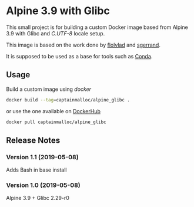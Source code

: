 # Alpine 3.9 with Glibc

This small project is for building a custom Docker image based from Alpine 3.9
with Glibc and *C.UTF-8* locale setup.

This image is based on the work done by
[flolvlad](https://github.com/frol/docker-alpine-glibc "frol/docker-alpine-glibc")
and [sgerrand](https://github.com/sgerrand/alpine-pkg-glibc "sgerrand/alpine-pkg-glibc").

It is supposed to be used as a base for tools such as [Conda](https://github.com/conda "conda").

## Usage

Build a custom image using *docker*

```bash
docker build --tag=captainmalloc/alpine_glibc .
```

or use the one available on [DockerHub](https://hub.docker.com "Docker Hub")

```bash
docker pull captainmalloc/alpine_glibc
```

## Release Notes

### Version 1.1 (2019-05-08)

Adds Bash in base install

### Version 1.0 (2019-05-08)

Alpine 3.9 + Glibc 2.29-r0
